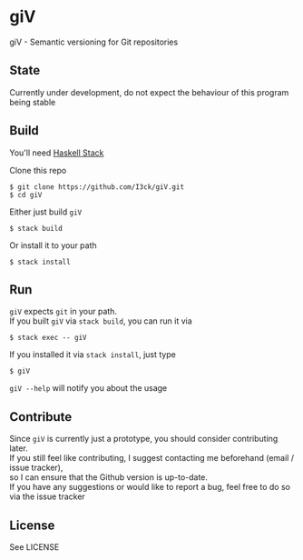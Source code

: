 giV
===

giV - Semantic versioning for Git repositories


State
-----

Currently under development, do not expect the behaviour of this program being stable


Build
-----
You'll need [Haskell Stack](https://haskell-lang.org/get-started)  
  
Clone this repo  
```
$ git clone https://github.com/I3ck/giV.git  
$ cd giV  
```
  
Either just build `giV`  
```
$ stack build  
```  
  
Or install it to your path
```
$ stack install  
```  


Run
---
`giV` expects `git` in your path.  
If you built `giV` via `stack build`, you can run it via  
```
$ stack exec -- giV
```
  
If you installed it via `stack install`, just type  
```
$ giV
```
  
`giV --help` will notify you about the usage


Contribute
----------
Since `giV` is currently just a prototype, you should consider contributing later.  
If you still feel like contributing, I suggest contacting me beforehand (email / issue tracker),  
so I can ensure that the Github version is up-to-date.  
If you have any suggestions or would like to report a bug, feel free to do so via the issue tracker


License
-------
See LICENSE
